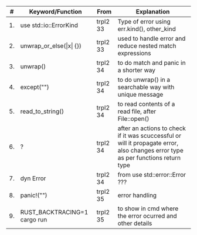 |# | Keyword/Function | From | Explanation |
|-|-|-|-|
|1. |use std::io::ErrorKind | trpl2 33 | Type of error using err.kind(), other_kind|
|2. |unwrap_or_else(\|x\| {}) | trpl2  33 | used to handle error and reduce nested match expressions|
|3. |unwrap()| trpl2 34 | to do match and panic in a shorter way|
|4. |except("")| trpl2 34 | to do unwrap() in a searchable way with unique message|
|5. |read_to_string() | trpl2 34 | to read contents of a read file, after File::open()|
|6. | ? | trpl2 34 | after an actions to check if it was scuccessful or will it propagate error, also changes error  type as per functions return type |
|7. | dyn Error | trpl2 34 | from use std::error::Error ??? |
|8. | panic!("") | trpl2 35 | error handling |
|9. | RUST_BACKTRACING=1  cargo run| trpl2 35| to show in cmd where the error ocurred and other details |

